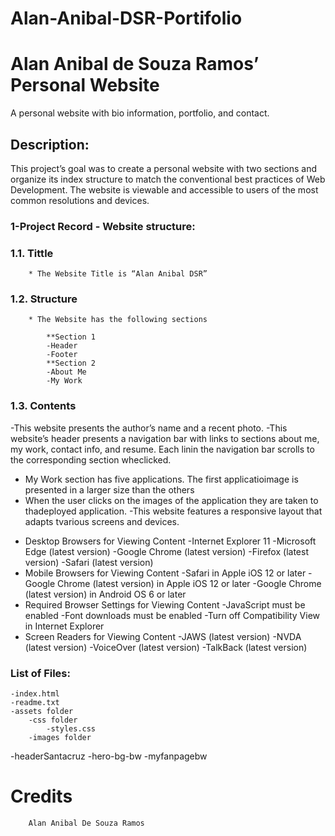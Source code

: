 # Alan-Anibal-DSR-Portifolio
# Alan Anibal de Souza Ramos’ Personal Website
A personal website with bio information, portfolio, and contact.

## Description:
This project’s goal was to create a personal website with two sections and organize its index structure to match the conventional best practices of Web Development. The website is viewable and accessible to users of the most common resolutions and devices.  

### 1-Project Record - Website structure:

### 1.1. Tittle

        * The Website Title is “Alan Anibal DSR”

### 1.2. Structure

        * The Website has the following sections 
     	
            **Section 1
            -Header
            -Footer
            **Section 2
            -About Me
            -My Work
### 1.3. Contents
-This website presents the author’s name and a recent photo.
-This website’s header presents a navigation bar with links to sections about me, my work, contact info, and resume. Each linin the navigation bar scrolls to the corresponding section wheclicked.
- My Work section has five applications. The first applicatioimage is presented in a larger size than the others
- When the user clicks on the images of the application they are taken to thadeployed application. 
-This website features a responsive layout that adapts tvarious screens and devices.

* Desktop Browsers for Viewing Content
    -Internet Explorer 11
    -Microsoft Edge (latest version)
    -Google Chrome (latest version)
    -Firefox (latest version)
    -Safari (latest version)
* Mobile Browsers for Viewing Content
    -Safari in Apple iOS 12 or later
    -Google Chrome (latest version) in Apple iOS 12 or later
    -Google Chrome (latest version) in Android OS 6 or later
* Required Browser Settings for Viewing Content
    -JavaScript must be enabled
    -Font downloads must be enabled
    -Turn off Compatibility View in Internet Explorer
* Screen Readers for Viewing Content
    -JAWS (latest version)
    -NVDA (latest version)
    -VoiceOver (latest version)
    -TalkBack (latest version)

### List of Files:
    -index.html
    -readme.txt
    -assets folder
        -css folder
            -styles.css
        -images folder
-headerSantacruz
-hero-bg-bw
-myfanpagebw                




# Credits
	    Alan Anibal De Souza Ramos
